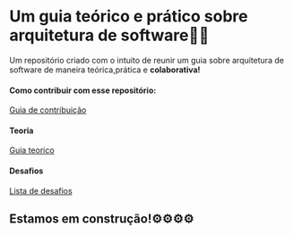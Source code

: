 # Um guia teórico e prático sobre arquitetura de software👨‍🏫

Um repositório criado com o intuito de reunir um guia sobre arquitetura de software de maneira teórica,prática e __colaborativa!__

#### Como contribuir com esse repositório:

[Guia de contribuição](https://github.com/MarcosdeAndrade-byte/ArcSoftware/blob/main/SuaContribuicao/Contribuicao/contribuicao.md)

#### Teoria
[Guia teorico](https://github.com/MarcosdeAndrade-byte/ArcSoftware/blob/main/GuiaDeEstudos/Teoria/teoria.md)

#### Desafios
[Lista de desafios](https://github.com/MarcosdeAndrade-byte/ArcSoftware/blob/main/GuiaDeEstudos/Desafios/desafios.md)

## Estamos em construção!⚙⚙⚙⚙
